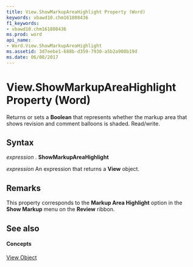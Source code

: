 ```yaml
---
title: View.ShowMarkupAreaHighlight Property (Word)
keywords: vbawd10.chm161808436
f1_keywords:
- vbawd10.chm161808436
ms.prod: word
api_name:
- Word.View.ShowMarkupAreaHighlight
ms.assetid: 3d7eebe1-688b-d359-7930-a5b2a908b19d
ms.date: 06/08/2017
---
```



# View.ShowMarkupAreaHighlight Property (Word)

Returns or sets a  **Boolean** that represents whether the markup area that shows revision and comment balloons is shaded. Read/write.


## Syntax

 _expression_ . **ShowMarkupAreaHighlight**

 _expression_ An expression that returns a **View** object.


## Remarks

This property corresponds to the  **Markup Area Highlight** option in the **Show Markup** menu on the **Review** ribbon.


## See also


#### Concepts


[View Object](Word.View.md)

